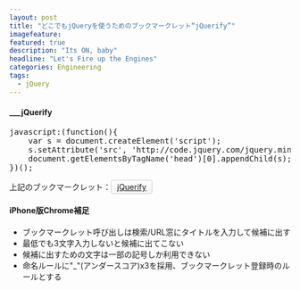 ```yaml
---
layout: post
title: "どこでもjQueryを使うためのブックマークレット“jQuerify”"
imagefeature: 
featured: true
description: "Its ON, baby"
headline: "Let's Fire up the Engines"
categories: Engineering
tags:
  - jQuery
---
```

<h4>___jQuerify</h4>
<pre class="lang:js decode:true " title="___jQuerify" >javascript:(function(){
    var s = document.createElement('script');
    s.setAttribute('src', 'http://code.jquery.com/jquery.min.js');
    document.getElementsByTagName('head')[0].appendChild(s);
})();</pre> 
<style>
#bkmklt {
  display: inline-block;
  background-image: linear-gradient(to bottom,#fefefe,#f4f4f4);
  border: 1px solid #ccc;
  text-shadow: 0 1px 0 #fff;
  text-decoration: underline;
  border-radius: 3px;
  padding: 3px 10px;
}
</style>
上記のブックマークレット：<a id="bkmklt" href="javascript:(function(){var%20s=document.createElement('script');s.setAttribute('src','http://code.jquery.com/jquery.min.js');document.getElementsByTagName('head')[0].appendChild(s);})();">jQuerify</a>

<h4>iPhone版Chrome補足</h4>
<ul>
  <li>ブックマークレット呼び出しは検索/URL窓にタイトルを入力して候補に出す</li>
  <li>最低でも3文字入力しないと候補に出てこない</li>
  <li>候補に出すための文字は一部の記号しか利用できない</li>
  <li>命名ルールに"_"(アンダースコア)x3を採用、ブックマークレット登録時のルールとする</li>
</ul>
